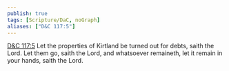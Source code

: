 ```yaml
---
publish: true
tags: [Scripture/DaC, noGraph]
aliases: ["D&C 117:5"]
---
```

[D&C 117:5](https://churchofjesuschrist.org/study/scriptures/dc-testament/dc/117?lang=eng&id=p5#p5) Let the properties of Kirtland be turned out for debts, saith the Lord. Let them go, saith the Lord, and whatsoever remaineth, let it remain in your hands, saith the Lord.
